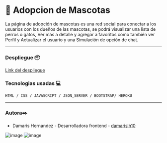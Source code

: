 # 👋 Adopcion de Mascotas

La página de adopción de mascotas es una red social para conectar a los usuarios con los dueños de las mascotas, se podrá visualizar una lista de perros o gatos, Ver más a detalle y agregar a favoritos como también ver Perfil y Actualizar el usuario y una Simulación de opción de chat.

*********************

### Despliegue 📦

[Link del despliegue](https://frontend-sprint-1-damarislh10-seven.vercel.app/)


 ### Tecnologias usadas 💻

`HTML / CSS / JAVASCRIPT / JSON_SERVER / BOOTSTRAP/ HEROKU`


**********************

### Autora✒️

* Damaris Hernandez - Desarrolladora frontend - [damarislh10](https://github.com/damarislh10)

![image](https://user-images.githubusercontent.com/89882027/151451770-6a85d6c0-81fa-49dd-a57f-15d58fa82a06.png)
![image](https://user-images.githubusercontent.com/89882027/151451892-916f12f0-60f6-4525-b48b-8fb881407764.png)

